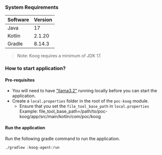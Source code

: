### System Requirements
| Software | Version |
|----------|---------|
| Java     | 17      |
| Kotlin   | 2.1.20  |
| Gradle   | 8.14.3  |

> Note: Koog requires a minimum of JDK 17.

###  How to start application?

#### Pre-requisites
- You will need to have ["llama3.2"](https://ollama.com/library/llama3.2) running locally before you can start the application.
- Create a `local.properties` folder in the root of the `poc-koog` module. 
  - Ensure that you set the `file_tool_base_path` in `local.properties`
    Example: file_tool_base_path=/path/to/poc-koog/app/src/main/kotlin/com/poc/koog

#### Run the application
Run the following gradle command to run the application.
```bash
./gradlew :koog-agent:run
```
